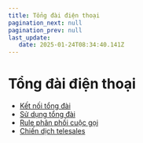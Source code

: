 ```yaml
---
title: Tổng đài điện thoại
pagination_next: null
pagination_prev: null
last_update:
   date: 2025-01-24T08:34:40.141Z
---
```

# Tổng đài điện thoại
* [Kết nối tổng đài](/90-tong-dai-dien-thoai/1.-ket-noi-tong-dai.md)
* [Sử dụng tổng đài](/90-tong-dai-dien-thoai/2.-su-dung-tong-dai.md)
* [Rule phân phối cuộc gọi](/90-tong-dai-dien-thoai/3.-rule-phan-phoi-cuoc-goi.md)
* [Chiến dịch telesales](/90-tong-dai-dien-thoai/4.-chien-dich-telesales.md)